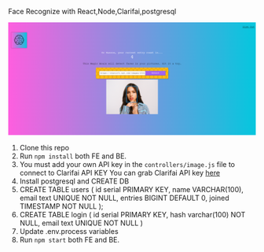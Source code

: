 
Face Recognize with React,Node,Clarifai,postgresql

![Twitter](https://github.com/hassonor/ai-face-recognize-/blob/master/demo.png)

1. Clone this repo
2. Run `npm install` both FE and BE.
3. You must add your own API key in the `controllers/image.js` file to connect to Clarifai API KEY
You can grab Clarifai API key [here](https://www.clarifai.com/)
4. Install postgresql and CREATE DB
5. CREATE TABLE users (
   id serial PRIMARY KEY,
   name VARCHAR(100),
   email text UNIQUE NOT NULL,
   entries BIGINT DEFAULT 0,
   joined TIMESTAMP NOT NULL
   );
6. CREATE TABLE login (
   id serial PRIMARY KEY,
   hash varchar(100) NOT NULL,
   email text UNIQUE NOT NULL
   )
7. Update .env.process variables
8. Run `npm start` both FE and BE.
